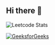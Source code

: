 ## Hi there 👋

<!--
**Chaitu54321/Chaitu54321** is a ✨ _special_ ✨ repository because its `README.md` (this file) appears on your GitHub profile.

Here are some ideas to get you started:

- 🔭 I’m currently working on ...
- 🌱 I’m currently learning ...
- 👯 I’m looking to collaborate on ...
- 🤔 I’m looking for help with ...
- 💬 Ask me about ...
- 📫 How to reach me: ...
- 😄 Pronouns: ...
- ⚡ Fun fact: ...
-->









![Leetcode Stats](https://leetcard.jacoblin.cool/chaitu_1702?ext=heatmap)

[![GeeksforGeeks](https://img.shields.io/badge/GeeksforGeeks-Profile-brightgreen)](https://auth.geeksforgeeks.org/user/tsrichaitanz9ja/profile)

